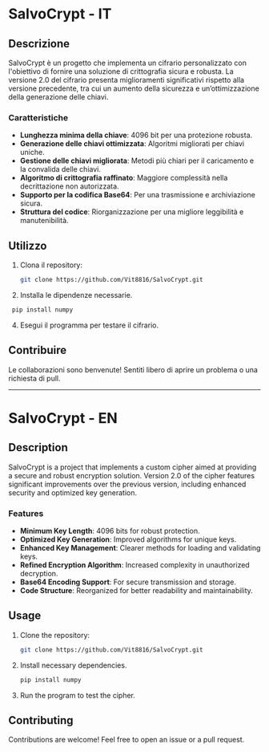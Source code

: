 # SalvoCrypt - IT

## Descrizione

SalvoCrypt è un progetto che implementa un cifrario personalizzato con l'obiettivo di fornire una soluzione di crittografia sicura e robusta. La versione 2.0 del cifrario presenta miglioramenti significativi rispetto alla versione precedente, tra cui un aumento della sicurezza e un’ottimizzazione della generazione delle chiavi.

### Caratteristiche
- **Lunghezza minima della chiave**: 4096 bit per una protezione robusta.
- **Generazione delle chiavi ottimizzata**: Algoritmi migliorati per chiavi uniche.
- **Gestione delle chiavi migliorata**: Metodi più chiari per il caricamento e la convalida delle chiavi.
- **Algoritmo di crittografia raffinato**: Maggiore complessità nella decrittazione non autorizzata.
- **Supporto per la codifica Base64**: Per una trasmissione e archiviazione sicura.
- **Struttura del codice**: Riorganizzazione per una migliore leggibilità e manutenibilità.

## Utilizzo

1. Clona il repository:
   ```bash
   git clone https://github.com/Vit8816/SalvoCrypt.git
   ```
2. Installa le dipendenze necessarie.
  ```bash
   pip install numpy
  ```
4. Esegui il programma per testare il cifrario.

## Contribuire

Le collaborazioni sono benvenute! Sentiti libero di aprire un problema o una richiesta di pull.

---

# SalvoCrypt - EN

## Description

SalvoCrypt is a project that implements a custom cipher aimed at providing a secure and robust encryption solution. Version 2.0 of the cipher features significant improvements over the previous version, including enhanced security and optimized key generation.

### Features
- **Minimum Key Length**: 4096 bits for robust protection.
- **Optimized Key Generation**: Improved algorithms for unique keys.
- **Enhanced Key Management**: Clearer methods for loading and validating keys.
- **Refined Encryption Algorithm**: Increased complexity in unauthorized decryption.
- **Base64 Encoding Support**: For secure transmission and storage.
- **Code Structure**: Reorganized for better readability and maintainability.

## Usage

1. Clone the repository:
   ```bash
   git clone https://github.com/Vit8816/SalvoCrypt.git
   ```
2. Install necessary dependencies.
   ```bash
   pip install numpy
   ```
4. Run the program to test the cipher.

## Contributing

Contributions are welcome! Feel free to open an issue or a pull request.
